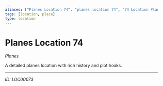 ```yaml
---
aliases: ["Planes Location 74", "planes location 74", "74 Location Planes"]
tags: [location, place]
type: location
---
```


# Planes Location 74

*Planes*

A detailed planes location with rich history and plot hooks.

---
*ID: LOC00073*